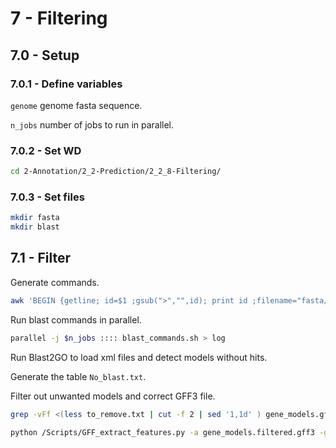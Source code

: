 7 - Filtering
=============

## 7.0 - Setup

### 7.0.1 - Define variables

`genome` genome fasta sequence.

`n_jobs` number of jobs to run in parallel.

### 7.0.2 - Set WD

```bash
cd 2-Annotation/2_2-Prediction/2_2_8-Filtering/
```

### 7.0.3 - Set files

```bash
mkdir fasta
mkdir blast
```

## 7.1 - Filter

Generate commands.

``` bash
awk 'BEGIN {getline; id=$1 ;gsub(">","",id); print id ;filename="fasta/"id".fasta"; print $0 >filename } { if ($1~"^>") {id=$1 ; sub(/>/,"",id); filename="fasta/"id".fasta"; print id};  print $0 > filename }' gene_models.protein.fasta | sed 's:\(.*\):\blastp -num_threads 6 -db /DATA/db/RefSeq_protein_Plants/RefSeq_Plants.protein.faa -show_gis -outfmt 5 -query fasta/\1.fasta > blast/\1.xml:' > blast_commands.sh
```

Run blast commands in parallel.

``` bash
parallel -j $n_jobs :::: blast_commands.sh > log
```

Run Blast2GO to load xml files and detect models without hits.

Generate the table `No_blast.txt`.

Filter out unwanted models and correct GFF3 file.

``` bash
grep -vFf <(less to_remove.txt | cut -f 2 | sed '1,1d' ) gene_models.gff3  > gene_models.filtered.gff3

python /Scripts/GFF_extract_features.py -a gene_models.filtered.gff3 -g $genome -p gene_models.filtered -lscin > gene_models.filtered.log 2> gene_models.filtered.err
```

